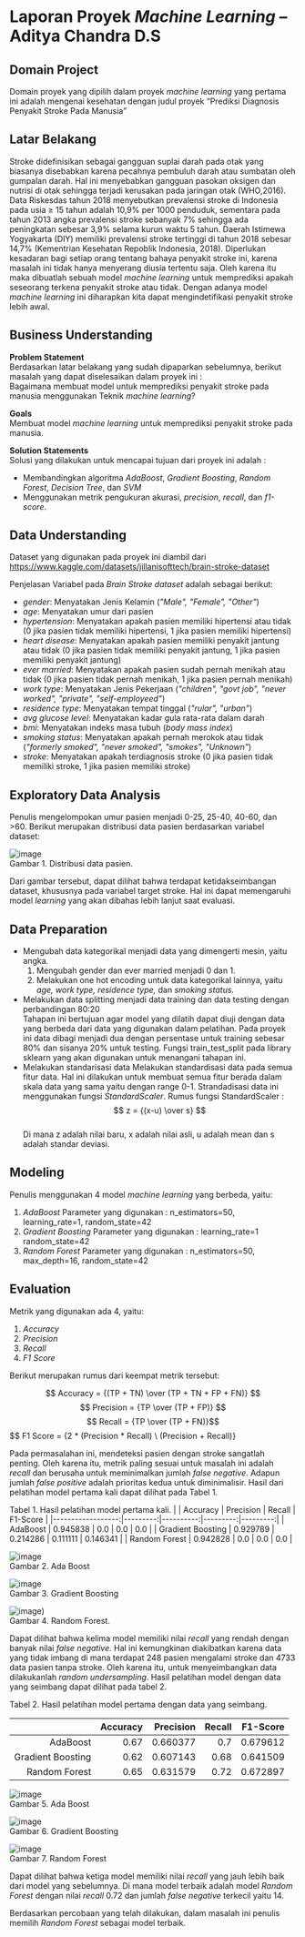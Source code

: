# Laporan Proyek *Machine Learning* – Aditya Chandra D.S

## Domain Project
Domain proyek yang dipilih dalam proyek *machine learning* yang pertama ini adalah mengenai kesehatan dengan judul proyek “Prediksi Diagnosis Penyakit Stroke Pada Manusia”

## Latar Belakang
Stroke didefinisikan sebagai gangguan suplai darah pada otak yang biasanya disebabkan karena pecahnya pembuluh darah atau sumbatan oleh gumpalan darah. Hal ini menyebabkan gangguan pasokan oksigen dan nutrisi di otak sehingga terjadi kerusakan pada jaringan otak (WHO,2016).
Data Riskesdas tahun 2018 menyebutkan prevalensi stroke di Indonesia pada usia ≥ 15 tahun adalah 10,9% per 1000 penduduk, sementara pada tahun 2013 angka prevalensi stroke sebanyak 7% sehingga ada peningkatan sebesar 3,9% selama kurun waktu 5 tahun. Daerah Istimewa Yogyakarta (DIY) memiliki prevalensi stroke tertinggi di tahun 2018 sebesar 14,7% (Kementrian Kesehatan Repoblik Indonesia, 2018). 
Diperlukan kesadaran bagi setiap orang tentang bahaya penyakit stroke ini, karena masalah ini tidak hanya menyerang diusia tertentu saja. Oleh karena itu maka dibuatlah sebuah model *machine learning* untuk memprediksi apakah seseorang terkena penyakit stroke atau tidak. Dengan adanya model *machine learning* ini diharapkan kita dapat mengindetifikasi penyakit stroke lebih awal.

## Business Understanding

**Problem Statement** \
Berdasarkan latar belakang yang sudah dipaparkan sebelumnya, berikut masalah yang dapat diselesaikan dalam proyek ini : \
Bagaimana membuat model untuk memprediksi penyakit stroke pada manusia menggunakan Teknik *machine learning*?

**Goals** \
Membuat model *machine learning* untuk memprediksi penyakit stroke pada manusia.

**Solution Statements** \
Solusi yang dilakukan untuk mencapai tujuan dari proyek ini adalah : 
  -	Membandingkan algoritma *AdaBoost*, *Gradient Boosting*, *Random Forest*, *Decision Tree*, dan *SVM*
  -	Menggunakan metrik pengukuran akurasi, *precision*, *recall*, dan *f1-score*.

## Data Understanding

Dataset yang digunakan pada proyek ini diambil dari\
https://www.kaggle.com/datasets/jillanisofttech/brain-stroke-dataset

Penjelasan Variabel pada *Brain Stroke dataset* adalah sebagai berikut:
  -	*gender*: Menyatakan Jenis Kelamin (*"Male", "Female", "Other"*)
  -	*age*: Menyatakan umur dari pasien
  -	*hypertension*: Menyatakan apakah pasien memiliki hipertensi atau tidak (0 jika pasien tidak memiliki hipertensi, 1 jika pasien memiliki hipertensi)
  -	*heart disease*: Menyatakan apakah pasien memiliki penyakit jantung atau tidak (0 jika pasien tidak memiliki penyakit jantung, 1 jika pasien memiliki penyakit      jantung)
  -	*ever married*: Menyatakan apakah pasien sudah pernah menikah atau tidak (0 jika pasien tidak pernah menikah, 1 jika pasien pernah menikah)
  -	*work type*: Menyatakan Jenis Pekerjaan (*"children", "govt job", "never worked", "private", "self-employeed"*)
  -	*residence type*: Menyatakan tempat tinggal (*"rular", "urban"*)
  -	*avg glucose level*: Menyatakan kadar gula rata-rata dalam darah
  -	*bmi*: Menyatakan indeks masa tubuh (*body mass index*)
  -	*smoking status*: Menyatakan apakah pernah merokok atau tidak (*"formerly smoked", "never smoked", "smokes", "Unknown"*)
  -	*stroke*: Menyatakan apakah terdiagnosis stroke (0 jika pasien tidak memiliki stroke, 1 jika pasien memiliki stroke)

## Exploratory Data Analysis

Penulis mengelompokan umur pasien menjadi 0-25, 25-40, 40-60, dan >60. Berikut merupakan distribusi data pasien berdasarkan variabel dataset:

![image](https://user-images.githubusercontent.com/65145111/203143337-e417ce1f-ea61-418e-8cff-bb3efa599a09.png) \
Gambar 1. Distribusi data pasien.

Dari gambar tersebut, dapat dilihat bahwa terdapat ketidakseimbangan dataset, khususnya pada variabel target stroke. Hal ini dapat memengaruhi model 
*learning* yang akan dibahas lebih lanjut saat evaluasi.

## Data Preparation

*	Mengubah data kategorikal menjadi data yang dimengerti mesin, yaitu angka.
    1. Mengubah gender dan ever married menjadi 0 dan 1.
    2. Melakukan one hot encoding untuk data kategorikal lainnya, yaitu *age, work type, residence type,* dan *smoking status.*
*	Melakukan data splitting menjadi data training dan data testing dengan perbandingan 80:20\
  Tahapan ini bertujuan agar model yang dilatih dapat diuji dengan data yang berbeda dari data yang digunakan dalam pelatihan. Pada proyek ini data dibagi menjadi dua dengan persentase untuk training sebesar 80% dan sisanya 20% untuk testing. Fungsi train_test_split pada library sklearn yang akan digunakan untuk menangani tahapan ini.
*	Melakukan standarisasi data
  Melakukan standardisasi data pada semua fitur data. Hal ini dilakukan untuk membuat semua fitur berada dalam skala data yang sama yaitu dengan range 0-1.      Strandadisasi data ini menggunakan fungsi *StandardScaler*. Rumus fungsi StandardScaler : \
  $$ z = {(x-u) \over s} $$ \
  Di mana z adalah nilai baru, x adalah nilai asli, u adalah mean dan s adalah standar deviasi.
  
## Modeling

Penulis menggunakan 4 model *machine learning* yang berbeda, yaitu:
  1.	*AdaBoost*
      Parameter yang digunakan : 
        n_estimators=50, 
        learning_rate=1, 
        random_state=42
  2.	*Gradient Boosting*
      Parameter yang digunakan : 
        learning_rate=1
        random_state=42
  3.	*Random Forest*
      Parameter yang digunakan : 
        n_estimators=50, 
        max_depth=16, 
        random_state=42


## Evaluation

Metrik yang digunakan ada 4, yaitu:
  1.	*Accuracy*
  2.	*Precision*
  3.	*Recall*
  4.	*F1 Score*

Berikut merupakan rumus dari keempat metrik tersebut:

$$ Accuracy = {(TP + TN) \over (TP + TN + FP + FN)} $$
$$ Precision = {TP \over (TP + FP)} $$
$$ Recall = {TP \over (TP + FN)}$$
$$ F1 Score = {2 * (Precision * Recall) \ (Precision + Recall)}

Pada permasalahan ini, mendeteksi pasien dengan stroke sangatlah penting. Oleh karena itu, metrik paling sesuai untuk masalah ini adalah *recall* dan berusaha untuk meminimalkan jumlah *false negative*. Adapun jumlah *false positive* adalah prioritas kedua untuk diminimalisir.
Hasil dari pelatihan model pertama kali dapat dilihat pada Tabel 1.

Tabel 1. Hasil pelatihan model pertama kali.
|                   | Accuracy | Precision |   Recall | F1-Score |
|------------------:|---------:|----------:|---------:|---------:|
|      AdaBoost     | 0.945838 |       0.0 |      0.0 |      0.0 |
| Gradient Boosting | 0.929789 |  0.214286 | 0.111111 | 0.146341 |
|   Random Forest   | 0.942828 |       0.0 |      0.0 |      0.0 |


![image](https://user-images.githubusercontent.com/65145111/203688321-c0508a9c-bb6c-4cae-a177-2a1fa76800dc.png) \
Gambar 2. Ada Boost

![image](https://user-images.githubusercontent.com/65145111/203688337-d77cfeff-44ed-4454-a111-d6a50be628fb.png) \
Gambar 3. Gradient Boosting

![image](https://user-images.githubusercontent.com/65145111/203688356-801ed81c-584e-444b-b728-80269d8259d6.png)) \
Gambar 4. Random Forest.

Dapat dilihat bahwa kelima model memiliki nilai *recall* yang rendah dengan banyak nilai *false negative*. Hal ini kemungkinan diakibatkan karena data yang tidak imbang di mana terdapat 248 pasien mengalami stroke dan 4733 data pasien tanpa stroke. Oleh karena itu, untuk menyeimbangkan data dilakukanlah *random undersampling*.
Hasil pelatihan model dengan data yang seimbang dapat dilihat pada tabel 2.

Tabel 2. Hasil pelatihan model pertama dengan data yang seimbang.

|                   | Accuracy | Precision | Recall | F1-Score |
|------------------:|---------:|----------:|-------:|---------:|
|      AdaBoost     |     0.67 |  0.660377 |    0.7 | 0.679612 |
| Gradient Boosting |     0.62 |  0.607143 |   0.68 | 0.641509 |
|   Random Forest   |     0.65 |  0.631579 |   0.72 | 0.672897 |


![image](https://user-images.githubusercontent.com/65145111/203688233-eee74955-835a-4d55-b9f9-3cabe10cc7bb.png) \
Gambar 5. Ada Boost

![image](https://user-images.githubusercontent.com/65145111/203688200-c6b4235b-3f58-48b7-9546-203912975dd1.png) \
Gambar 6. Gradient Boosting

![image](https://user-images.githubusercontent.com/65145111/203688170-988eef64-2772-4a83-a763-839fd132a855.png) \
Gambar 7. Random Forest

Dapat dilihat bahwa ketiga model memiliki nilai *recall* yang jauh lebih baik dari model yang sebelumnya. Di mana model terbaik adalah model *Random Forest* dengan nilai *recall* 0.72 dan jumlah *false negative* terkecil yaitu 14.

Berdasarkan percobaan yang telah dilakukan, dalam masalah ini penulis memilih *Random Forest* sebagai model terbaik.
